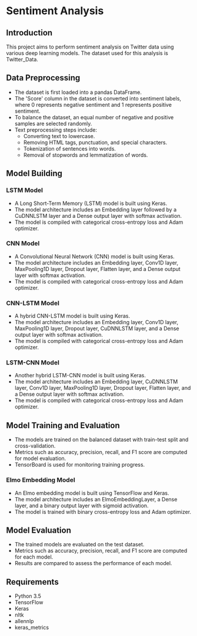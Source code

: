 # Sentiment Analysis

## Introduction

This project aims to perform sentiment analysis on Twitter data using various deep learning models. The dataset used for this analysis is Twitter_Data.

## Data Preprocessing

- The dataset is first loaded into a pandas DataFrame.
- The 'Score' column in the dataset is converted into sentiment labels, where 0 represents negative sentiment and 1 represents positive sentiment.
- To balance the dataset, an equal number of negative and positive samples are selected randomly.
- Text preprocessing steps include:
  - Converting text to lowercase.
  - Removing HTML tags, punctuation, and special characters.
  - Tokenization of sentences into words.
  - Removal of stopwords and lemmatization of words.

## Model Building

### LSTM Model

- A Long Short-Term Memory (LSTM) model is built using Keras.
- The model architecture includes an Embedding layer followed by a CuDNNLSTM layer and a Dense output layer with softmax activation.
- The model is compiled with categorical cross-entropy loss and Adam optimizer.

### CNN Model

- A Convolutional Neural Network (CNN) model is built using Keras.
- The model architecture includes an Embedding layer, Conv1D layer, MaxPooling1D layer, Dropout layer, Flatten layer, and a Dense output layer with softmax activation.
- The model is compiled with categorical cross-entropy loss and Adam optimizer.

### CNN-LSTM Model

- A hybrid CNN-LSTM model is built using Keras.
- The model architecture includes an Embedding layer, Conv1D layer, MaxPooling1D layer, Dropout layer, CuDNNLSTM layer, and a Dense output layer with softmax activation.
- The model is compiled with categorical cross-entropy loss and Adam optimizer.

### LSTM-CNN Model

- Another hybrid LSTM-CNN model is built using Keras.
- The model architecture includes an Embedding layer, CuDNNLSTM layer, Conv1D layer, MaxPooling1D layer, Dropout layer, Flatten layer, and a Dense output layer with softmax activation.
- The model is compiled with categorical cross-entropy loss and Adam optimizer.

## Model Training and Evaluation

- The models are trained on the balanced dataset with train-test split and cross-validation.
- Metrics such as accuracy, precision, recall, and F1 score are computed for model evaluation.
- TensorBoard is used for monitoring training progress.

### Elmo Embedding Model

- An Elmo embedding model is built using TensorFlow and Keras.
- The model architecture includes an ElmoEmbeddingLayer, a Dense layer, and a binary output layer with sigmoid activation.
- The model is trained with binary cross-entropy loss and Adam optimizer.

## Model Evaluation

- The trained models are evaluated on the test dataset.
- Metrics such as accuracy, precision, recall, and F1 score are computed for each model.
- Results are compared to assess the performance of each model.

## Requirements

- Python 3.5
- TensorFlow
- Keras
- nltk
- allennlp
- keras_metrics
